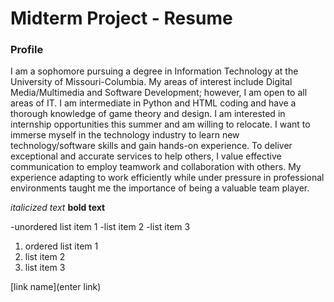 # Midterm Project - Resume

###  **Profile**
I am a sophomore pursuing a degree in Information Technology at the University of Missouri-Columbia. My areas of interest include Digital Media/Multimedia and Software Development; however, I am open to all areas of IT. I am intermediate in Python and HTML coding and have a thorough knowledge of game theory and design. I am interested in internship opportunities this summer and am willing to relocate. I want to immerse myself in the technology industry to learn new technology/software skills and gain hands-on experience. To deliver exceptional and accurate services to help others, I value effective communication to employ teamwork and collaboration with others. My experience adapting to work efficiently while under pressure in professional environments taught me the importance of being a valuable team player.

*italicized text*
**bold text**

-unordered list item 1
-list item 2
-list item 3

1. ordered list item 1
2. list item 2
3. list item 3

[link name](enter link)
